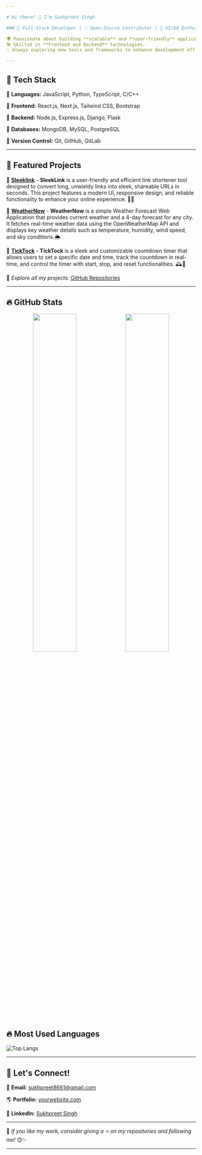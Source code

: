 ```yaml
---

# Hi there! 👋 I'm Sukhpreet Singh 

### 🚀 Full-Stack Developer | 💡 Open-Source Contributor | 🎨 UI/UX Enthusiast  

🌍 Passionate about building **scalable** and **user-friendly** applications.  
🛠 Skilled in **Frontend and Backend** technologies. 
💡 Always exploring new tools and frameworks to enhance development efficiency. 

---
```


## 🚀 Tech Stack 

🔹 **Languages:** JavaScript, Python, TypeScript, C/C++

🔹 **Frontend:** React.js, Next.js, Tailwind CSS, Bootstrap  

🔹 **Backend:** Node.js, Express.js, Django, Flask  

🔹 **Databases:** MongoDB, MySQL, PostgreSQL   

🔹 **Version Control:** Git, GitHub, GitLab  

---

## 📌 Featured Projects  

🔹 **[Sleeklink](https://github.com/sukh8661/SleekLink-Link-Shortener)** - **SleekLink** is a user-friendly and efficient link shortener tool designed to convert long, unwieldy links into sleek, shareable URLs in seconds. This project features a modern UI, responsive design, and reliable functionality to enhance your online experience. 🔗✨

🔹 **[WeatherNow](https://github.com/sukh8661/WeatherNow)** -  **WeatherNow** is a simple Weather Forecast Web Application that provides current weather and a 4-day forecast for any city. It fetches real-time weather data using the OpenWeatherMap API and displays key weather details such as temperature, humidity, wind speed, and sky conditions.🌦

🔹 **[TickTock](https://github.com/sukh8661/TickTock-Countdown-Timer)** - **TickTock** is a sleek and customizable countdown timer that allows users to set a specific date and time, track the countdown in real-time, and control the timer with start, stop, and reset functionalities. 🕰️🎯

📌 *Explore all my projects:* [GitHub Repositories](https://github.com/sukh8661?tab=repositories)  

---

## 🔥 GitHub Stats  

<p align="center">
  <img src="https://github-readme-streak-stats.herokuapp.com/?user=sukh8661&theme=radical&hide_border=true" width="48%" />
  <img src="https://github-readme-stats.vercel.app/api?username=sukh8661&show_icons=true&theme=radical&hide_border=true" width="48%" />
</p>

## 🔥 Most Used Languages
![Top Langs](https://github-readme-stats.vercel.app/api/top-langs/?username=sukh8661&layout=compact&theme=radical)

---

## 🤝 Let's Connect!  

📧 **Email:** sukhpreet8661@gmail.com

🌎 **Portfolio:** [yourwebsite.com](https://yourwebsite.com)  

💼 **LinkedIn:** [Sukhpreet Singh](https://www.linkedin.com/in/sukhpreet-singh-543651315/)

---

🌟 *If you like my work, consider giving a ⭐ on my repositories and following me!* 😊✨  

---
